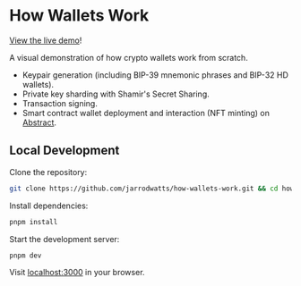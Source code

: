 # How Wallets Work

[View the live demo](https://how-wallets-work.vercel.app/)!

A visual demonstration of how crypto wallets work from scratch.

- Keypair generation (including BIP-39 mnemonic phrases and BIP-32 HD wallets).
- Private key sharding with Shamir's Secret Sharing.
- Transaction signing.
- Smart contract wallet deployment and interaction (NFT minting) on [Abstract](https://abs.xyz/).

## Local Development

Clone the repository:

```bash
git clone https://github.com/jarrodwatts/how-wallets-work.git && cd how-wallets-work
```

Install dependencies:

```bash
pnpm install
```

Start the development server:

```bash
pnpm dev
```

Visit [localhost:3000](http://localhost:3000) in your browser.
